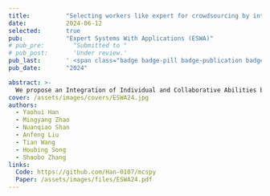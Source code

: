 ```yaml
---
title:          "Selecting workers like expert for crowdsourcing by integration evaluation of individual and collaborative abilities"
date:           2024-06-12
selected:       true
pub:            "Expert Systems With Applications (ESWA)"
# pub_pre:        "Submitted to "
# pub_post:       'Under review.'
pub_last:       ' <span class="badge badge-pill badge-publication badge-info">Journal</span>'
pub_date:       "2024"

abstract: >-
  We propose an Integration of Individual and Collaborative Abilities based Dynamic Worker Selection (IICA-DWS) algorithm to recruit excellent workers as a team in a high-quality and low-cost style. In the IICA-DWS algorithm, each worker’s individual ability and collaborative contribution to the team are evaluated more accurately using the Approximate Shapley Value (ASV). In addition, a high-quality team formation method is established to complete complex tasks at low cost. This involves the selection of both team leaders and team members. In this process, the Multi-Armed Bandit (MAB) model is adopted to dynamically select excellent workers using exploration and exploitation phases. Lastly, the IICA-DWS algorithm is evaluated through theoretical analysis and experimental results.
cover: /assets/images/covers/ESWA24.jpg
authors:
  - Yaohui Han
  - Mingyang Zhao
  - Nuanqiao Shan
  - Anfeng Liu
  - Tian Wang
  - Houbing Song
  - Shaobo Zhang
links:
  Code: https://github.com/Han-0107/mcspy
  Paper: /assets/images/files/ESWA24.pdf
---
```

